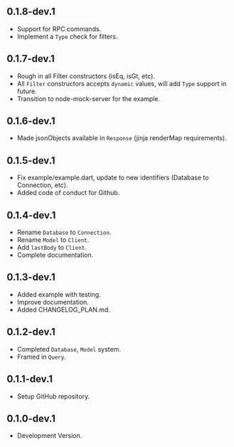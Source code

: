 ## 0.1.8-dev.1

-   Support for RPC commands.
-   Implement a `Type` check for filters.

## 0.1.7-dev.1

-   Rough in all Filter constructors (isEq, isGt, etc).
-   All `Filter` constructors accepts `dynamic` values, will add `Type` support in future.
-   Transition to node-mock-server for the example.

## 0.1.6-dev.1

-   Made jsonObjects available in `Response` (jinja renderMap requirements).

## 0.1.5-dev.1

-   Fix example/example.dart, update to new identifiers (Database to Connection, etc).
-   Added code of conduct for Github.

## 0.1.4-dev.1

-   Rename `Database` to `Connection`.
-   Rename `Model` to `Client`.
-   Add `lastBody` to `Client`.
-   Complete documentation.

## 0.1.3-dev.1

-   Added example with testing.
-   Improve documentation.
-   Added CHANGELOG_PLAN.md.

## 0.1.2-dev.1

-   Completed `Database`, `Model` system.
-   Framed in `Query`.

## 0.1.1-dev.1

-   Setup GitHub repository.

## 0.1.0-dev.1

-   Development Version.
